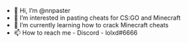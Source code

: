 - 👋 Hi, I’m @nnpaster
- 👀 I’m interested in pasting cheats for CS:GO and Minecraft
- 🌱 I’m currently learning how to crack Minecraft cheats
- 📫 How to reach me - Discord - lolxd#6666

<!---
nnpaster/nnpaster is a ✨ special ✨ repository because its `README.md` (this file) appears on your GitHub profile.
You can click the Preview link to take a look at your changes.
--->
